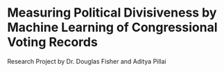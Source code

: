 # Measuring Political Divisiveness by Machine Learning of Congressional Voting Records
Research Project by Dr. Douglas Fisher and Aditya Pillai
